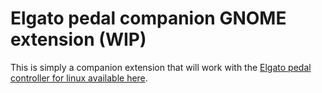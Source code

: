 # Elgato pedal companion GNOME extension (WIP)
This is simply a companion extension that will work with the [Elgato pedal controller for linux available here](https://github.com/UnJavaScripter/elgato-pedal-controller-linux).